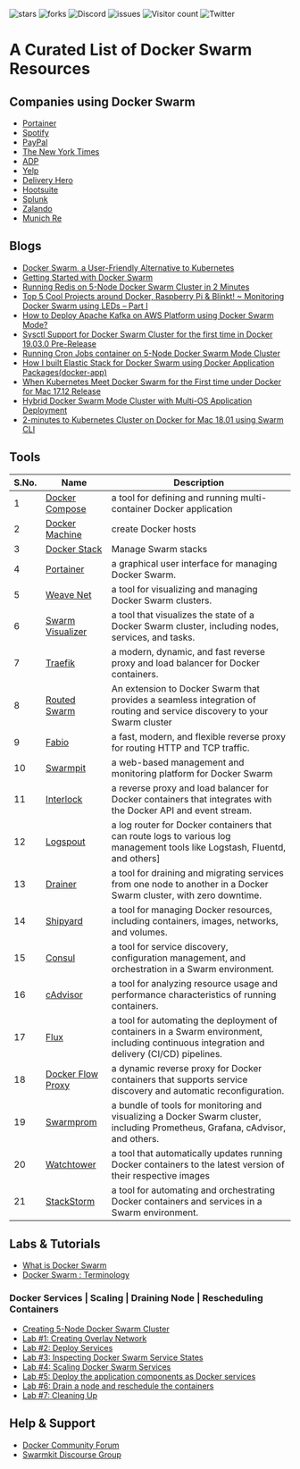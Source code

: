 ![stars](https://img.shields.io/github/stars/collabnix/dockerswarm)
![forks](https://img.shields.io/github/forks/collabnix/dockerswarm)
![Discord](https://img.shields.io/discord/1020180904129335379)
![issues](https://img.shields.io/github/issues/collabnix/dockerswarm)
![Visitor count](https://shields-io-visitor-counter.herokuapp.com/badge?page=collabnix.dockerswarm)
![Twitter](https://img.shields.io/twitter/follow/collabnix?style=social)


# A Curated List of Docker Swarm Resources



## Companies using Docker Swarm

- [Portainer](https://portainer.io)
- [Spotify](https://www.slideshare.net/rohanrsingh/docker-at-spotify)
- [PayPal](https://www.mirantis.com/cloud-case-studies/paypal/)
- [The New York Times](https://www.youtube.com/watch?v=Ht2RF5o9geA)
- [ADP](https://thenewstack.io/adp-adopted-container-mindset/)
- [Yelp](https://thenewstack.io/docker-helped-yelp-leave-monolith-behind/)
- [Delivery Hero](https://devopscon.io/blog/continuous-deployment-docker-swarm/)
- [Hootsuite]()
- [Splunk]()
- [Zalando]()
- [Munich Re]()


## Blogs



- [Docker Swarm, a User-Friendly Alternative to Kubernetes](https://thenewstack.io/docker-swarm-a-user-friendly-alternative-to-kubernetes/)
- [Getting Started with Docker Swarm](https://collabnix.com/getting-started-with-docker-swarm/)
- [Running Redis on 5-Node Docker Swarm Cluster in 2 Minutes](https://collabnix.com/getting-started-with-redis-inside-docker-container-in-2-minutes/)
- [Top 5 Cool Projects around Docker, Raspberry Pi & Blinkt! ~ Monitoring Docker Swarm using LEDs – Part I](https://collabnix.com/top-5-cool-projects-around-docker-raspberry-pi-blinkt-monitoring-docker-swarm-using-leds-part-i/)
- [How to Deploy Apache Kafka on AWS Platform using Docker Swarm Mode?](https://collabnix.com/implementing-apache-kafka-on-docker-swarm-running-on-aws-platform-in-5-minutes/)
- [Sysctl Support for Docker Swarm Cluster for the first time in Docker 19.03.0 Pre-Release](https://collabnix.com/sysctl-support-for-docker-swarm-cluster-arrives-with-docker-19-03-0-beta-1/)
- [Running Cron Jobs container on 5-Node Docker Swarm Mode Cluster](https://collabnix.com/running-cron-jobs-container-on-5-node-docker-swarm-mode-cluster/)
- [How I built Elastic Stack for Docker Swarm using Docker Application Packages(docker-app)](https://collabnix.com/how-i-built-elastic-stack-using-docker-application-packagedocker-app/)
- [When Kubernetes Meet Docker Swarm for the First time under Docker for Mac 17.12 Release](https://collabnix.com/integration-of-docker-swarm-kubernetes-under-docker-for-mac-platform/)
- [Hybrid Docker Swarm Mode Cluster with Multi-OS Application Deployment](https://collabnix.com/building-hybrid-docker-swarm-mode-cluster-on-google-cloud-platform/)
- [2-minutes to Kubernetes Cluster on Docker for Mac 18.01 using Swarm CLI](https://collabnix.com/running-kubernetes-cluster-on-docker-for-mac-18-01-using-swarm-cli/)


## Tools

| S.No. | Name       | Description | 
|-------| ---------- | ---------|
| 1 | [Docker Compose](https://docs.docker.com/compose/) | a tool for defining and running multi-container Docker application |
| 2 | [Docker Machine](https://docs.docker.com/machine/) | create Docker hosts  |
| 3 | [Docker Stack](https://docs.docker.com/engine/swarm/stack-deploy/) |Manage Swarm stacks|
| 4 | [Portainer](https://portainer.io/) |a graphical user interface for managing Docker Swarm.|
| 5 | [Weave Net](https://www.weave.works/oss/net/) |a tool for visualizing and managing Docker Swarm clusters.|
| 6 | [Swarm Visualizer](https://github.com/dockersamples/docker-swarm-visualizer) | a tool that visualizes the state of a Docker Swarm cluster, including nodes, services, and tasks.|
| 7 | [Traefik](https://traefik.io/) |a modern, dynamic, and fast reverse proxy and load balancer for Docker containers.|
| 8 | [Routed Swarm](https://github.com/swarm-routed/routed-swarm) | An extension to Docker Swarm that provides a seamless integration of routing and service discovery to your Swarm cluster|
| 9 | [Fabio](https://github.com/fabiolb/fabio) |a fast, modern, and flexible reverse proxy for routing HTTP and TCP traffic.|
| 10 | [Swarmpit]() | a web-based management and monitoring platform for Docker Swarm|
| 11 | [Interlock](https://github.com/ehazlett/interlock) |a reverse proxy and load balancer for Docker containers that integrates with the Docker API and event stream.|
| 12 | [Logspout]() | a log router for Docker containers that can route logs to various log management tools like Logstash, Fluentd, and others]
| 13 | [Drainer](https://github.com/lukaspeter/drainer) |a tool for draining and migrating services from one node to another in a Docker Swarm cluster, with zero downtime.|
| 14 | [Shipyard](https://shipyard-project.com/) |a tool for managing Docker resources, including containers, images, networks, and volumes.|
| 15 | [Consul](https://www.consul.io/) |a tool for service discovery, configuration management, and orchestration in a Swarm environment.|
| 16 | [cAdvisor](https://github.com/google/cadvisor)|a tool for analyzing resource usage and performance characteristics of running containers.|
| 17 | [Flux](https://fluxcd.github.io/flux/)|a tool for automating the deployment of containers in a Swarm environment, including continuous integration and delivery (CI/CD) pipelines.|
| 18 | [Docker Flow Proxy](https://github.com/vfarcic/docker-flow-proxy)|a dynamic reverse proxy for Docker containers that supports service discovery and automatic reconfiguration.|
| 19 | [Swarmprom](https://github.com/stefanprodan/swarmprom)|a bundle of tools for monitoring and visualizing a Docker Swarm cluster, including Prometheus, Grafana, cAdvisor, and others.|
| 20 | [Watchtower](https://github.com/containrrr/watchtower) | a tool that automatically updates running Docker containers to the latest version of their respective images|
| 21 |  [StackStorm](https://stackstorm.com/) | a tool for automating and orchestrating Docker containers and services in a Swarm environment.|




## Labs & Tutorials


- [What is Docker Swarm](http://dockerlabs.collabnix.com/intermediate/workshop/what-is-docker-swarm.html)<br>
- [Docker Swarm : Terminology](http://dockerlabs.collabnix.com/intermediate/workshop/Docker-Swarm-Terminology.html)

### Docker Services | Scaling | Draining Node | Rescheduling Containers

- [Creating 5-Node Docker Swarm Cluster](http://dockerlabs.collabnix.com/intermediate/workshop/getting-started-with-swarm.html)<br>
- [Lab #1: Creating Overlay Network](http://dockerlabs.collabnix.com/intermediate/workshop/lab1-docker-network-overlay.html)<br>
- [Lab #2: Deploy Services ](http://dockerlabs.collabnix.com/intermediate/workshop/lab2-deploy-services.html)<br>
- [Lab #3: Inspecting Docker Swarm Service States](http://dockerlabs.collabnix.com/intermediate/workshop/lab3-inspect-services.html)<br>
- [Lab #4: Scaling Docker Swarm Services](http://dockerlabs.collabnix.com/intermediate/workshop/lab4-scaling-services.html)<br>
- [Lab #5: Deploy the application components as Docker services ](http://dockerlabs.collabnix.com/intermediate/workshop/lab5-deploy-app-component-as-docker-services.html)<br>
- [Lab #6: Drain a node and reschedule the containers](http://dockerlabs.collabnix.com/intermediate/workshop/lab6-drain-a-node-reschedule.html)<br>
- [Lab #7: Cleaning Up ](http://dockerlabs.collabnix.com/intermediate/workshop/lab7-cleaning-up.html)<br>



## Help & Support 

- [Docker Community Forum](https://forums.docker.com)
- [Swarmkit Discourse Group](https://swarmkit.org/)



